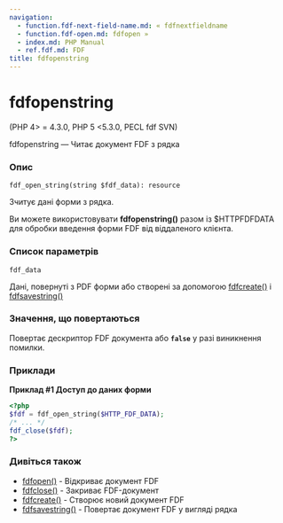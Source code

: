```yaml
---
navigation:
  - function.fdf-next-field-name.md: « fdfnextfieldname
  - function.fdf-open.md: fdfopen »
  - index.md: PHP Manual
  - ref.fdf.md: FDF
title: fdfopenstring
---
```

# fdfopenstring

(PHP 4> = 4.3.0, PHP 5 <5.3.0, PECL fdf SVN)

fdfopenstring — Читає документ FDF з рядка

### Опис

```methodsynopsis
fdf_open_string(string $fdf_data): resource
```

Зчитує дані форми з рядка.

Ви можете використовувати **fdfopenstring()** разом із $HTTPFDFDATA для обробки введення форми FDF від віддаленого клієнта.

### Список параметрів

`fdf_data`

Дані, повернуті з PDF форми або створені за допомогою [fdfcreate()](function.fdf-create.md) і [fdfsavestring()](function.fdf-save-string.md)

### Значення, що повертаються

Повертає дескриптор FDF документа або **`false`** у разі виникнення помилки.

### Приклади

**Приклад #1 Доступ до даних форми**

```php
<?php
$fdf = fdf_open_string($HTTP_FDF_DATA);
/* ... */
fdf_close($fdf);
?>
```

### Дивіться також

-   [fdfopen()](function.fdf-open.md) - Відкриває документ FDF
-   [fdfclose()](function.fdf-close.md) - Закриває FDF-документ
-   [fdfcreate()](function.fdf-create.md) - Створює новий документ FDF
-   [fdfsavestring()](function.fdf-save-string.md) - Повертає документ FDF у вигляді рядка
